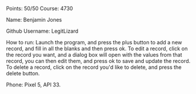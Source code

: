Points: 50/50
Course: 4730

Name: Benjamin Jones

Github Username: LegitLizard

How to run: Launch the program, and press the plus button to add a new record, and fill in all the blanks and then press ok. To edit a record, click on the record you want, and a dialog box will open with the values from that record, you can then edit them, and press ok to save and update the record. To delete a record, click on the record you'd like to delete, and press the delete button.

Phone: Pixel 5, API 33.
